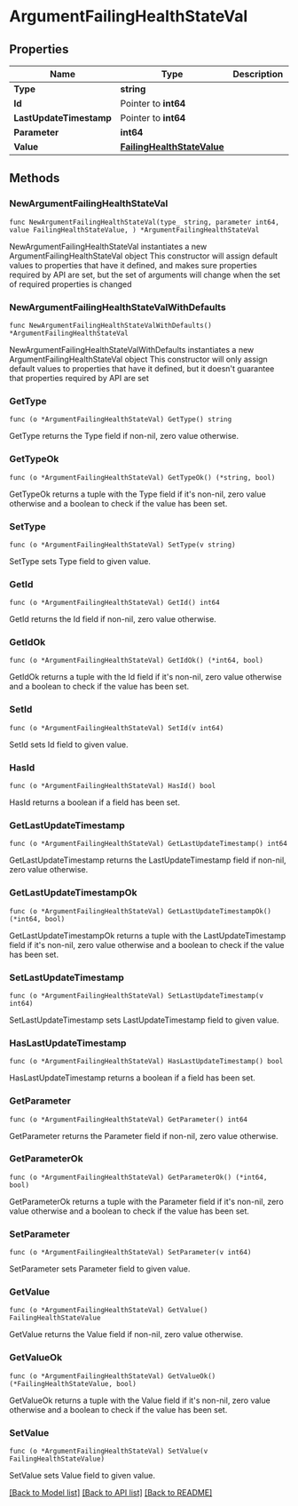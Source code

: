 # ArgumentFailingHealthStateVal

## Properties

Name | Type | Description | Notes
------------ | ------------- | ------------- | -------------
**Type** | **string** |  | 
**Id** | Pointer to **int64** |  | [optional] 
**LastUpdateTimestamp** | Pointer to **int64** |  | [optional] 
**Parameter** | **int64** |  | 
**Value** | [**FailingHealthStateValue**](FailingHealthStateValue.md) |  | 

## Methods

### NewArgumentFailingHealthStateVal

`func NewArgumentFailingHealthStateVal(type_ string, parameter int64, value FailingHealthStateValue, ) *ArgumentFailingHealthStateVal`

NewArgumentFailingHealthStateVal instantiates a new ArgumentFailingHealthStateVal object
This constructor will assign default values to properties that have it defined,
and makes sure properties required by API are set, but the set of arguments
will change when the set of required properties is changed

### NewArgumentFailingHealthStateValWithDefaults

`func NewArgumentFailingHealthStateValWithDefaults() *ArgumentFailingHealthStateVal`

NewArgumentFailingHealthStateValWithDefaults instantiates a new ArgumentFailingHealthStateVal object
This constructor will only assign default values to properties that have it defined,
but it doesn't guarantee that properties required by API are set

### GetType

`func (o *ArgumentFailingHealthStateVal) GetType() string`

GetType returns the Type field if non-nil, zero value otherwise.

### GetTypeOk

`func (o *ArgumentFailingHealthStateVal) GetTypeOk() (*string, bool)`

GetTypeOk returns a tuple with the Type field if it's non-nil, zero value otherwise
and a boolean to check if the value has been set.

### SetType

`func (o *ArgumentFailingHealthStateVal) SetType(v string)`

SetType sets Type field to given value.


### GetId

`func (o *ArgumentFailingHealthStateVal) GetId() int64`

GetId returns the Id field if non-nil, zero value otherwise.

### GetIdOk

`func (o *ArgumentFailingHealthStateVal) GetIdOk() (*int64, bool)`

GetIdOk returns a tuple with the Id field if it's non-nil, zero value otherwise
and a boolean to check if the value has been set.

### SetId

`func (o *ArgumentFailingHealthStateVal) SetId(v int64)`

SetId sets Id field to given value.

### HasId

`func (o *ArgumentFailingHealthStateVal) HasId() bool`

HasId returns a boolean if a field has been set.

### GetLastUpdateTimestamp

`func (o *ArgumentFailingHealthStateVal) GetLastUpdateTimestamp() int64`

GetLastUpdateTimestamp returns the LastUpdateTimestamp field if non-nil, zero value otherwise.

### GetLastUpdateTimestampOk

`func (o *ArgumentFailingHealthStateVal) GetLastUpdateTimestampOk() (*int64, bool)`

GetLastUpdateTimestampOk returns a tuple with the LastUpdateTimestamp field if it's non-nil, zero value otherwise
and a boolean to check if the value has been set.

### SetLastUpdateTimestamp

`func (o *ArgumentFailingHealthStateVal) SetLastUpdateTimestamp(v int64)`

SetLastUpdateTimestamp sets LastUpdateTimestamp field to given value.

### HasLastUpdateTimestamp

`func (o *ArgumentFailingHealthStateVal) HasLastUpdateTimestamp() bool`

HasLastUpdateTimestamp returns a boolean if a field has been set.

### GetParameter

`func (o *ArgumentFailingHealthStateVal) GetParameter() int64`

GetParameter returns the Parameter field if non-nil, zero value otherwise.

### GetParameterOk

`func (o *ArgumentFailingHealthStateVal) GetParameterOk() (*int64, bool)`

GetParameterOk returns a tuple with the Parameter field if it's non-nil, zero value otherwise
and a boolean to check if the value has been set.

### SetParameter

`func (o *ArgumentFailingHealthStateVal) SetParameter(v int64)`

SetParameter sets Parameter field to given value.


### GetValue

`func (o *ArgumentFailingHealthStateVal) GetValue() FailingHealthStateValue`

GetValue returns the Value field if non-nil, zero value otherwise.

### GetValueOk

`func (o *ArgumentFailingHealthStateVal) GetValueOk() (*FailingHealthStateValue, bool)`

GetValueOk returns a tuple with the Value field if it's non-nil, zero value otherwise
and a boolean to check if the value has been set.

### SetValue

`func (o *ArgumentFailingHealthStateVal) SetValue(v FailingHealthStateValue)`

SetValue sets Value field to given value.



[[Back to Model list]](../README.md#documentation-for-models) [[Back to API list]](../README.md#documentation-for-api-endpoints) [[Back to README]](../README.md)


